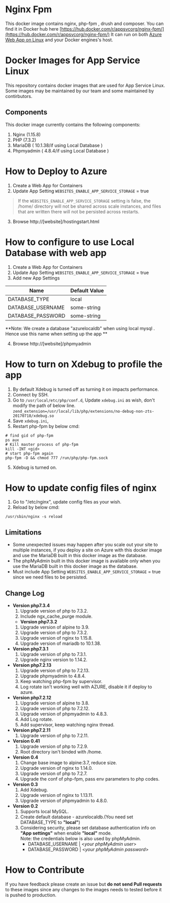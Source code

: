 # Nginx Fpm 
This docker image contains nginx, php-fpm , drush and composer. You can find it in Docker hub here [https://hub.docker.com/r/appsvcorg/nginx-fpm/](https://hub.docker.com/r/appsvcorg/nginx-fpm/)
It can run on both [Azure Web App on Linux](https://docs.microsoft.com/en-us/azure/app-service-web/app-service-linux-intro) and your Docker engines's host.

# Docker Images for App Service Linux 
This repository contains docker images that are used for App Service Linux. Some images may be maintained by our team and some maintained by contirbutors.

## Components
This docker image currently contains the following components:

1. Nginx (1.15.8)   
2. PHP (7.3.2) 
3. MariaDB ( 10.1.38/if using Local Database )
4. Phpmyadmin ( 4.8.4/if using Local Database )

# How to Deploy to Azure 
1. Create a Web App for Containers 
2. Update App Setting ```WEBSITES_ENABLE_APP_SERVICE_STORAGE``` = true 
>If the ```WEBSITES_ENABLE_APP_SERVICE_STORAGE``` setting is false, the /home/ directory will not be shared across scale instances, and files that are written there will not be persisted across restarts.
3. Browse http://[website]/hostingstart.html 

# How to configure to use Local Database with web app 
1. Create a Web App for Containers 
2. Update App Setting ```WEBSITES_ENABLE_APP_SERVICE_STORAGE``` = true 
3. Add new App Settings 

Name | Default Value
---- | -------------
DATABASE_TYPE | local
DATABASE_USERNAME | some-string
DATABASE_PASSWORD | some-string
**Note: We create a database "azurelocaldb" when using local mysql . Hence use this name when setting up the app **

4. Browse http://[website]/phpmyadmin 

# How to turn on Xdebug to profile the app
1. By default Xdebug is turned off as turning it on impacts performance.
2. Connect by SSH.
3. Go to ```/usr/local/etc/php/conf.d```,  Update ```xdebug.ini``` as wish, don't modify the path of below line.
```zend_extension=/usr/local/lib/php/extensions/no-debug-non-zts-20170718/xdebug.so```
4. Save ```xdebug.ini```, 
5. Restart php-fpm by below cmd: 
```
# find gid of php-fpm
ps aux
# Kill master process of php-fpm
kill -INT <gid>
# start php-fpm again
php-fpm -D && chmod 777 /run/php/php-fpm.sock
```
5. Xdebug is turned on.

# How to update config files of nginx
1. Go to "/etc/nginx", update config files as your wish. 
5. Reload by below cmd: 
```
/usr/sbin/nginx -s reload
```

## Limitations
- Some unexpected issues may happen after you scale out your site to multiple instances, if you deploy a site on Azure with this docker image and use the MariaDB built in this docker image as the database.
- The phpMyAdmin built in this docker image is available only when you use the MariaDB built in this docker image as the database.
- Must include  App Setting ```WEBSITES_ENABLE_APP_SERVICE_STORAGE``` = true  since we need files to be persisted.

## Change Log
- **Version php7.3.4** 
  1. Upgrade version of php to 7.3.2.
  2. Include ngx_cache_purge module.
  - **Version php7.3.2** 
  1. Upgrade version of alpine to 3.9.
  2. Upgrade version of php to 7.3.2.
  3. Upgrade version of nginx to 1.15.8.
  4. Upgrade version of mariadb to 10.1.38.  
- **Version php7.3.1** 
  1. Upgrade version of php to 7.3.1.
  2. Upgrade nginx version to 1.14.2.  
- **Version php7.2.13** 
  1. Upgrade version of php to 7.2.13.
  2. Upgrade phpmyadmin to 4.8.4.
  3. Keep watching php-fpm by supervisor.
  4. Log rotate isn't working well with AZURE, disable it if deploy to azure.
- **Version php7.2.12** 
  1. Upgrade version of alpine to 3.8.
  2. Upgrade version of php to 7.2.12.
  3. Upgrade version of phpmyadmin to 4.8.3.
  4. Add Log rotate.
  5. Add supervisor, keep watching nginx thread.
- **Version php7.2.11** 
  1. Upgrade version of php to 7.2.11.
- **Version 0.41** 
  1. Upgrade version of php to 7.2.9.
  4. Root directory isn't binded with /home.
- **Version 0.4** 
  1. Change base image to alpine:3.7, reduce size.
  2. Upgrade version of nginx to 1.14.0.
  3. Upgrade version of php to 7.2.7.
  4. Upgrade the conf of php-fpm, pass env parameters to php codes.
- **Version 0.3** 
  1. Add Xdebug.
  2. Upgrade version of nginx to 1.13.11.
  3. Upgrade version of phpmyadmin to 4.8.0.
- **Version 0.2** 
  1. Supports local MySQL.
  2. Create default database - azurelocaldb.(You need set DATABASE_TYPE to **"local"**)
  3. Considering security, please set database authentication info on **"App settings"** when enable **"local"** mode.   
     Note: the credentials below is also used by phpMyAdmin.
      -  DATABASE_USERNAME | <*your phpMyAdmin user*>
      -  DATABASE_PASSWORD | <*your phpMyAdmin password*>

# How to Contribute
If you have feedback please create an issue but **do not send Pull requests** to these images since any changes to the images needs to tested before it is pushed to production. 
